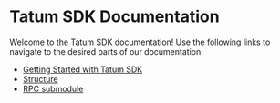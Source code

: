 # Tatum SDK Documentation

Welcome to the Tatum SDK documentation! Use the following links to navigate to the desired parts of our documentation:

- [Getting Started with Tatum SDK](https://docs.tatum.com)
- [Structure](https://github.com/tatumio/tatum-js/blob/master/docs/structure.md)
- [RPC submodule](https://github.com/tatumio/tatum-js/blob/master/docs/rpc.md)
